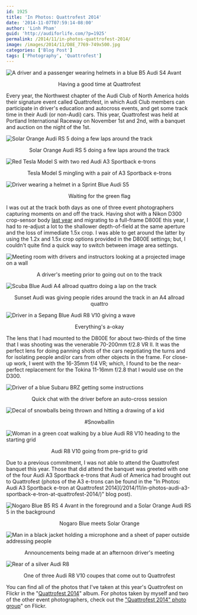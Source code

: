 ```yaml
---
id: 1925
title: 'In Photos: Quattrofest 2014'
date: '2014-11-07T07:59:14-08:00'
author: 'Linh Pham'
guid: 'http://audiforlife.com/?p=1925'
permalink: /2014/11/in-photos-quattrofest-2014/
image: /images/2014/11/D8E_7769-749x500.jpg
categories: ['Blog Post']
tags: ['Photography', 'Quattrofest']
---
```


![A driver and a passenger wearing helmets in a blue B5 Audi S4 Avant](/images/2014/11/D8E_7769.jpg)
<center>Having a good time at Quattrofest</center>

Every year, the Northwest chapter of the Audi Club of North America holds their signature event called Quattrofest, in which Audi Club members can participate in driver's education and autocross events, and get some track time in their Audi (or non-Audi) cars. This year, Quattrofest was held at Portland International Raceway on November 1st and 2nd, with a banquet and auction on the night of the 1st.

![Solar Orange Audi RS 5 doing a few laps around the track](/images/2014/11/D8E_7743.jpg)
<center>Solar Orange Audi RS 5 doing a few laps around the track</center>

![Red Tesla Model S with two red Audi A3 Sportback e-trons](/images/2014/11/D8E_6668.jpg)
<center>Tesla Model S mingling with a pair of A3 Sportback e-trons</center>

![Driver wearing a helmet in a Sprint Blue Audi S5](/images/2014/11/D8E_7001.jpg)
<center>Waiting for the green flag</center>

I was out at the track both days as one of three event photographers capturing moments on and off the track. Having shot with a Nikon D300 crop-sensor body [last year](/2013/12/quattrofest-2013-from-a-photographers-point-of-view/) and migrating to a full-frame D800E this year, I had to re-adjust a lot to the shallower depth-of-field at the same aperture and the loss of immediate 1.5x crop. I was able to get around the latter by using the 1.2x and 1.5x crop options provided in the D800E settings; but, I couldn't quite find a quick way to switch between image area settings.

![Meeting room with drivers and instructors looking at a projected image on a wall](/images/2014/11/D8E_5536.jpg)
<center>A driver's meeting prior to going out on to the track</center>

![Scuba Blue Audi A4 allroad quattro doing a lap on the track](/images/2014/11/D8E_6794.jpg)
<center>Sunset Audi was giving people rides around the track in an A4 allroad quattro</center>

![Driver in a Sepang Blue Audi R8 V10 giving a wave](/images/2014/11/D8E_6978.jpg)
<center>Everything's a-okay</center>

The lens that I had mounted to the D800E for about two-thirds of the time that I was shooting was the venerable 70-200mm f/2.8 VR II. It was the perfect lens for doing panning shots of the cars negotiating the turns and for isolating people and/or cars from other objects in the frame. For close-up work, I went with the 16-35mm f/4 VR; which, I found to be the near-perfect replacement for the Tokina 11-16mm f/2.8 that I would use on the D300.

![Driver of a blue Subaru BRZ getting some instructions](/images/2014/11/D8E_7516.jpg)
<center>Quick chat with the driver before an auto-cross session</center>

![Decal of snowballs being thrown and hitting a drawing of a kid](/images/2014/11/D8E_5683.jpg)
<center>#Snowballin</center>

![Woman in a green coat walking by a blue Audi R8 V10 heading to the starting grid](/images/2014/11/D8E_7919.jpg)
<center>Audi R8 V10 going from pre-grid to grid</center>

Due to a previous commitment, I was not able to attend the Quattrofest banquet this year. Those that did attend the banquet was greeted with one of the four Audi A3 Sportback e-trons that Audi of America had brought out to Quattrofest (photos of the A3 e-trons can be found in the "In Photos: Audi A3 Sportback e-tron at Quattrofest 2014](/2014/11/in-photos-audi-a3-sportback-e-tron-at-quattrofest-2014/)" blog post).

![Nogaro Blue B5 RS 4 Avant in the foreground and a Solar Orange Audi RS 5 in the background](/images/2014/11/D8E_5685.jpg)
<center>Nogaro Blue meets Solar Orange</center>

![Man in a black jacket holding a microphone and a sheet of paper outside addressing people](/images/2014/11/D8E_7657.jpg)
<center>Announcements being made at an afternoon driver's meeting</center>

![Rear of a silver Audi R8](/images/2014/11/D8E_7642.jpg)
<center>One of three Audi R8 V10 coupes that come out to Quattrofest</center>

You can find all of the photos that I've taken at this year's Quattrofest on Flickr in the "[Quattrofest 2014](https://www.flickr.com/photos/questionlp/sets/72157646824294544/)" album. For photos taken by myself and two of the other event photographers, check out the ["Quattrofest 2014" photo group](https://www.flickr.com/groups/quattrofest2014/)" on Flickr.
